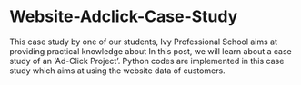 # Website-Adclick-Case-Study
This case study by one of our students, Ivy Professional School aims at providing practical knowledge about In this post, we will learn about a case study of an ‘Ad-Click Project’. Python codes are implemented in this case study which aims at using the website data of customers.
